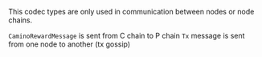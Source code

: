 This codec types are only used in communication between nodes or node chains.

`CaminoRewardMessage` is sent from C chain to P chain
`Tx` message is sent from one node to another (tx gossip)
